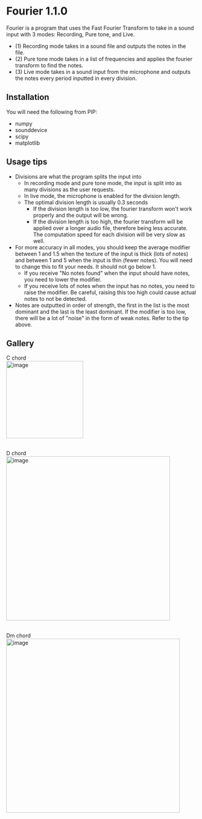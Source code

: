 # Fourier 1.1.0
Fourier is a program that uses the Fast Fourier Transform to take in a sound input with 3 modes: Recording, Pure tone, and Live.

- (1) Recording mode takes in a sound file and outputs the notes in the file.
- (2) Pure tone mode takes in a list of frequencies and applies the fourier transform to find the notes.
- (3) Live mode takes in a sound input from the microphone and outputs the notes every period inputted in every division.

## Installation
You will need the following from PIP:
- numpy
- sounddevice
- scipy
- matplotlib

## Usage tips
- Divisions are what the program splits the input into 
  - In recording mode and pure tone mode, the input is split into as many divisions as the user requests.
  - In live mode, the microphone is enabled for the division length.
  - The optimal division length is usually 0.3 seconds
    - If the division length is too low, the fourier transform won't work properly and the output will be wrong.
    - If the division length is too high, the fourier transform will be applied over a longer audio file, therefore being less accurate. The computation speed for each division will be very slow as well.
- For more accuracy in all modes, you should keep the average modifier between 1 and 1.5 when the texture of the input is thick (lots of notes) and between 1 and 5 when the input is thin (fewer notes). You will need to change this to fit your needs. It should not go below 1.
  - If you receive "No notes found" when the input should have notes, you need to lower the modifier.
  - If you receive lots of notes when the input has no notes, you need to raise the modifier. Be careful, raising this too high could cause actual notes to not be detected.
- Notes are outputted in order of strength, the first in the list is the most dominant and the last is the least dominant. If the modifier is too low, there will be a lot of "noise" in the form of weak notes. Refer to the tip above.


## Gallery
C chord <br />
<img width="204" alt="image" src="https://github.com/iwl-lyam/fourier/assets/64089164/0c9afd9c-b227-4567-b34e-4cb148141e2d">

<br />D chord<br />
<img width="434" alt="image" src="https://github.com/iwl-lyam/fourier/assets/64089164/19e0ec4d-9c35-458e-a723-a0b67c3f525a">

<br />Dm chord<br />
<img width="460" alt="image" src="https://github.com/iwl-lyam/fourier/assets/64089164/1616c589-6447-449a-b9db-7b7185c2830e">
